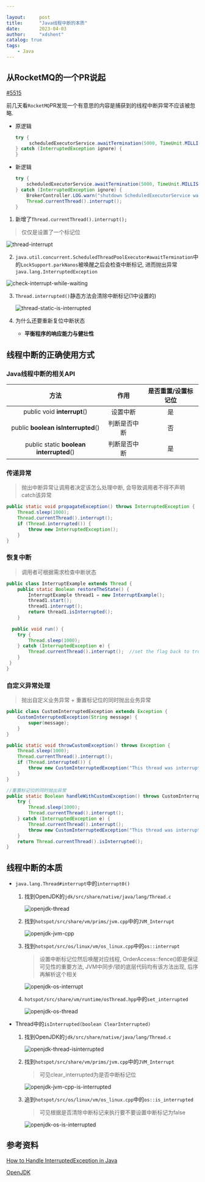 ```yaml
---

layout:     post
title:      "Java线程中断的本质"
date:       2023-04-03
author:     "xdshent"
catalog: true
tags:
    - Java
---
```

## 从RocketMQ的一个PR说起

[#5515](https://github.com/apache/rocketmq/pull/5515)

前几天看`RocketMQ`PR发现一个有意思的内容是捕获到的线程中断异常不应该被忽略.

* 原逻辑

  ```java
  try {
       scheduledExecutorService.awaitTermination(5000, TimeUnit.MILLISECONDS);
  } catch (InterruptedException ignore) {
  }
  ```

  

* 新逻辑

  ```java
  try {
      scheduledExecutorService.awaitTermination(5000, TimeUnit.MILLISECONDS);
  } catch (InterruptedException ignore) {
      BrokerController.LOG.warn("shutdown ScheduledExecutorService was Interrupted!  ", ignore);
      Thread.currentThread().interrupt();
  }
  ```


1. 新增了`Thread.currentThread().interrupt();`

> 仅仅是设置了一个标记位

![thread-interrupt](/img/assets/java-thread-interrupt/thread-interrupt.png)




2. `java.util.concurrent.ScheduledThreadPoolExecutor#awaitTermination`中的`LockSupport.parkNanos`被唤醒之后会检查中断标记, 进而抛出异常`java.lang.InterruptedException`

![check-interrupt-while-waiting](/img/assets/java-thread-interrupt/check-interrupt-while-waiting.png)



3. `Thread.interrupted()`静态方法会清除中断标记(1中设置的)

   ![thread-static-is-interrupted](/img/assets/java-thread-interrupt/thread-static-is-interrupted.png)

   

4. 为什么还要重新复位中断状态

   * **平衡程序的响应能力与健壮性**

     

## 线程中断的正确使用方式

### Java线程中断的相关API

|                    方法                     |     作用     | 是否重置/设置标记位 |
| :-----------------------------------------: | :----------: | :-----------------: |
|         public void **interrupt**()         |   设置中断   |         是          |
|   public **boolean** **isInterrupted**()    | 判断是否中断 |         否          |
| public static **boolean** **interrupted**() | 判断是否中断 |         是          |



### 传递异常

>  抛出中断异常让调用者决定该怎么处理中断, 会导致调用者不得不声明catch该异常

```java
public static void propagateException() throws InterruptedException {
    Thread.sleep(1000);
    Thread.currentThread().interrupt();
    if (Thread.interrupted()) {
        throw new InterruptedException();
    }
}
```



### 恢复中断

> 调用者可根据需求检查中断状态

```java
public class InterruptExample extends Thread {
    public static Boolean restoreTheState() {
        InterruptExample thread1 = new InterruptExample();
        thread1.start();
        thread1.interrupt();
        return thread1.isInterrupted();
    }
  
  public void run() {
    try {
        Thread.sleep(1000);
    } catch (InterruptedException e) {
        Thread.currentThread().interrupt();  //set the flag back to true
    }
 } 
}
```



### 自定义异常处理

> 抛出自定义业务异常 + 重置标记位的同时抛出业务异常

```java
public class CustomInterruptedException extends Exception {
    CustomInterruptedException(String message) {
        super(message);
    }
}

public static void throwCustomException() throws Exception {
    Thread.sleep(1000);
    Thread.currentThread().interrupt();
    if (Thread.interrupted()) {
        throw new CustomInterruptedException("This thread was interrupted");
    }
}

//重置标记位的同时抛出异常
public static Boolean handleWithCustomException() throws CustomInterruptedException{
    try {
        Thread.sleep(1000);
        Thread.currentThread().interrupt();
    } catch (InterruptedException e) {
        Thread.currentThread().interrupt();
        throw new CustomInterruptedException("This thread was interrupted...");
    }
    return Thread.currentThread().isInterrupted();
}
```



## 线程中断的本质

* `java.lang.Thread#interrupt`中的`interrupt0()`

  1. 找到OpenJDK的`jdk/src/share/native/java/lang/Thread.c`

     ![openjdk-thread](/img/assets/java-thread-interrupt/openjdk-thread.png)

     

  2. 找到`hotspot/src/share/vm/prims/jvm.cpp`中的`JVM_Interrupt`

     ![openjdk-jvm-cpp](/img/assets/java-thread-interrupt/openjdk-jvm-cpp.png)

     

  3. 找到`hotspot/src/os/linux/vm/os_linux.cpp`中的`os::interrupt`

     > 设置中断标记位然后唤醒对应线程, OrderAccess::fence()即是保证可见性的重要方法, JVM中同步/锁的底层代码均有该方法出现, 后序再解析这个相关

     ![openjdk-os-interrupt](/img/assets/java-thread-interrupt/openjdk-os-interrupt.png)

     

  4. `hotspot/src/share/vm/runtime/osThread.hpp`中的`set_interrupted`

     ![openjdk-os-thread](/img/assets/java-thread-interrupt/openjdk-os-thread.png)

  

* Thread中的`isInterrupted(boolean ClearInterrupted)`

  1. 找到OpenJDK的`jdk/src/share/native/java/lang/Thread.c`

     ![openjdk-thread-isinterrupted](/img/assets/java-thread-interrupt/openjdk-thread-isinterrupted.png)

     

  2. 找到`hotspot/src/share/vm/prims/jvm.cpp`中的`JVM_Interrupt`

     > 可见clear_interrupted为是否中断标记位

     ![openjdk-jvm-cpp-is-interrupted](/img/assets/java-thread-interrupt/openjdk-jvm-cpp-is-interrupted.png)

     

  3. 追到`hotspot/src/os/linux/vm/os_linux.cpp`中的`os::is_interrupted`

     > 可见根据是否清除中断标记来执行要不要设置中断标记为false

     ![openjdk-os-is-interrupted](/img/assets/java-thread-interrupt/openjdk-os-is-interrupted.png)



## 参考资料

[How to Handle InterruptedException in Java](https://www.baeldung.com/java-interrupted-exception)

[OpenJDK](https://hg.openjdk.org/jdk8u)

